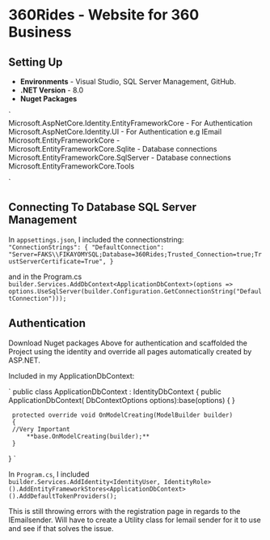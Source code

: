# 360Rides - Website for 360 Business 
## Setting Up
- **Environments** - Visual Studio, SQL Server Management, GitHub.
- **.NET Version** - 8.0
- **Nuget Packages**

`  
Microsoft.AspNetCore.Identity.EntityFrameworkCore - For Authentication  
Microsoft.AspNetCore.Identity.UI - For Authentication e.g IEmail  
Microsoft.EntityFrameworkCore -   
Microsoft.EntityFrameworkCore.Sqlite - Database connections  
Microsoft.EntityFrameworkCore.SqlServer - Database connections  
Microsoft.EntityFrameworkCore.Tools  

`

## Connecting To Database SQL Server Management
In `appsettings.json`, I included the connectionstring:   
`
"ConnectionStrings": {
  "DefaultConnection": "Server=FAKS\\FIKAYOMYSQL;Database=360Rides;Trusted_Connection=true;TrustServerCertificate=True",
}
`

and in the Program.cs   
`
builder.Services.AddDbContext<ApplicationDbContext>(options => options.UseSqlServer(builder.Configuration.GetConnectionString("DefaultConnection")));
`

## Authentication

Download Nuget packages Above for authentication and scaffolded the Project using the identity and override all pages automatically created by ASP.NET.

Included in my ApplicationDbContext:  

`
 public class ApplicationDbContext : IdentityDbContext<IdentityUser>
 {
     public ApplicationDbContext( DbContextOptions<ApplicationDbContext> options):base(options) 
     {
     }


     protected override void OnModelCreating(ModelBuilder builder)
     {
     //Very Important
         **base.OnModelCreating(builder);**
     }
 }
`  

In `Program.cs`, I included   
`
builder.Services.AddIdentity<IdentityUser, IdentityRole>().AddEntityFrameworkStores<ApplicationDbContext>().AddDefaultTokenProviders();
`

This is still throwing errors with the registration page in regards to the IEmailsender. Will have to create a Utility class for Iemail sender for it to use and see if that solves the issue.
